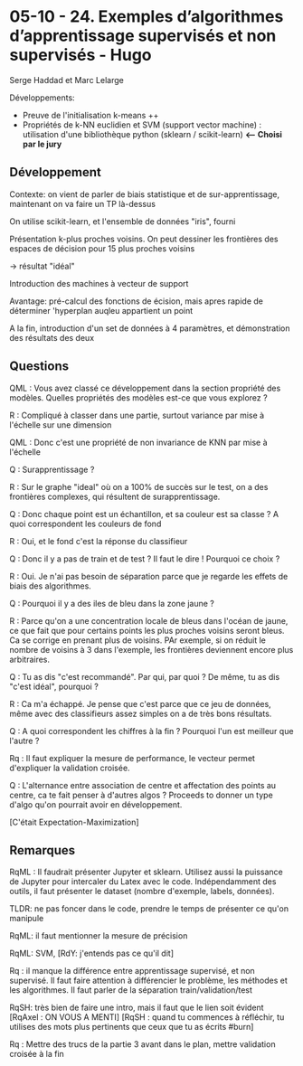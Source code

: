# 05-10 - 24. Exemples d’algorithmes d’apprentissage supervisés et non supervisés - Hugo #



Serge Haddad et Marc Lelarge



Développements:

   * Preuve de l'initialisation k-means ++
   * Propriétés de k-NN euclidien et SVM (support vector machine) : utilisation d'une bibliothèque python (sklearn / scikit-learn) **<-- Choisi par le jury**


## Développement ##



Contexte: on vient de parler de biais statistique et de sur-apprentissage, maintenant on va faire un TP là-dessus



On utilise scikit-learn, et l'ensemble de données "iris", fourni



Présentation k-plus proches voisins. On peut dessiner les frontières des espaces de décision pour 15 plus proches voisins

-> résultat "idéal"



Introduction des machines à vecteur de support



Avantage: pré-calcul des fonctions de écision, mais apres rapide de déterminer 'hyperplan auqleu appartient un point



A la fin, introduction d'un set de données à 4 paramètres, et démonstration des résultats des deux



## Questions ##



QML : Vous avez classé ce développement dans la section propriété des modèles. Quelles propriétés des modèles est-ce que vous explorez ?

R : Compliqué à classer dans une partie, surtout variance par mise à l'échelle sur une dimension

QML : Donc c'est une propriété de non invariance de KNN par mise à l'échelle



Q : Surapprentissage ?

R : Sur le graphe "ideal" où on a 100% de succès sur le test, on a des frontières complexes, qui résultent de surapprentissage.



Q : Donc chaque point est un échantillon, et sa couleur est sa classe ? A quoi correspondent les couleurs de fond

R : Oui, et le fond c'est la réponse du classifieur

Q : Donc il y a pas de train et de test ? Il faut le dire ! Pourquoi ce choix ?

R : Oui. Je n'ai pas besoin de séparation parce que je regarde les effets de biais des algorithmes.



Q : Pourquoi il y a des iles de bleu dans la zone jaune ?

R : Parce qu'on a une concentration locale de bleus dans l'océan de jaune, ce que fait que pour certains points les plus proches voisins seront bleus. Ca se corrige en prenant plus de voisins. PAr exemple, si on réduit le nombre de voisins à 3 dans l'exemple, les frontières deviennent encore plus arbitraires.



Q : Tu as dis "c'est recommandé". Par qui, par quoi ? De même, tu as dis "c'est idéal", pourquoi ?

R : Ca m'a échappé. Je pense que c'est parce que ce jeu de données, même avec des classifieurs assez simples on a de très bons résultats.



Q : A quoi correspondent les chiffres à la fin ? Pourquoi l'un est meilleur que l'autre ?

Rq : Il faut expliquer la mesure de performance, le vecteur permet d'expliquer la validation croisée.



Q : L'alternance entre association de centre et affectation des points au centre, ca te fait penser à d'autres algos ? Proceeds to donner un type d'algo qu'on pourrait avoir en développement.

[C'était Expectation-Maximization]



## Remarques ##

RqML : Il faudrait présenter Jupyter et sklearn. Utilisez aussi la puissance de Jupyter pour intercaler du Latex avec le code. Indépendamment des outils, il faut présenter le dataset (nombre d'exemple, labels, données).

TLDR: ne pas foncer dans le code, prendre le temps de présenter ce qu'on manipule



RqML: il faut mentionner la mesure de précision



RqML: SVM, [RdY: j'entends pas ce qu'il dit]



Rq : il manque la différence entre apprentissage supervisé, et non supervisé. Il faut faire attention à différencier le problème, les méthodes et les algorithmes. Il faut parler de la séparation train/validation/test



RqSH: très bien de faire une intro, mais il faut que le lien soit évident [RqAxel : ON VOUS A MENTI] [RqSH : quand tu commences à réfléchir, tu utilises des mots plus pertinents que ceux que tu as écrits #burn]



Rq : Mettre des trucs de la partie 3 avant dans le plan, mettre validation croisée à la fin

